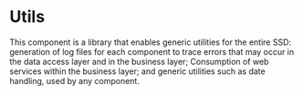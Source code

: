 # Utils
This component is a library that enables generic utilities for the entire SSD: generation of log files for each component to trace errors that may occur in the data access layer and in the business layer; Consumption of web services within the business layer; and generic utilities such as date handling, used by any component.
